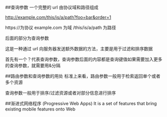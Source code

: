 ##查询参数
一个完整的 url 由协议域和路径组成

http://example.com/this/is/a/path?foo=bar&order=1

https://为协议 example.com 为域 /this/is/a/path 为路径

后面的部分为查询参数

这是一种通过 url 向服务器发送额外数据的方法，主要是用于过滤和排序数据

首先有一个？代表查询参数，查询参数后面的内容都是查询键值如果需要加入更多的查询参数，就需要用&分隔

##路由参数和查询参数的用处
标准上来看，路由参数一般用于检索返回单个或者多个资源

查询参数一般用于排序/过滤资源或者对部分信息进行排序

##渐进式网络程序 (Progressive Web Apps)
It is a set of features that bring existing mobile features onto Web
